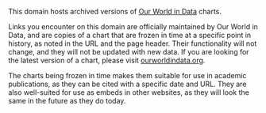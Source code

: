 This domain hosts archived versions of [Our World in Data](https://ourworldindata.org/) charts.

Links you encounter on this domain are officially maintained by Our World in Data, and are copies of a chart that are frozen in time at a specific point in history, as noted in the URL and the page header.
Their functionality will not change, and they will not be updated with new data.
If you are looking for the latest version of a chart, please visit [ourworldindata.org](https://ourworldindata.org/).

The charts being frozen in time makes them suitable for use in academic publications, as they can be cited with a specific date and URL.
They are also well-suited for use as embeds in other websites, as they will look the same in the future as they do today.
